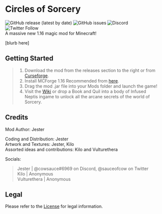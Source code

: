 # Circles of Sorcery 
![GitHub release (latest by date)](https://img.shields.io/github/downloads/cowsaucedev/Circles-of-Sorcery/latest/total?color=blue&label=Downloads&logo=dropbox) 
![GitHub issues](https://img.shields.io/github/issues/cowsaucedev/Circles-of-Sorcery?color=blue&logo=github)
![Discord](https://img.shields.io/discord/785376924435218463?color=blue&label=Discord&logo=discord&style=flat) 
![Twitter Follow](https://img.shields.io/twitter/follow/feralrain?color=blue&label=Twitter&logo=twitter&style=flat)  
A massive new 1.16 magic mod for Minecraft!  
  
[blurb here]

## Getting Started

> 1) Download the mod from the releases section to the right or from [Curseforge](https://www.curseforge.com/minecraft/mc-mods/circles-of-sorcery).
> 2) Install MCForge 1.16 Recommended from [here](http://files.minecraftforge.net/).
> 3) Drag the mod .jar file into your Mods folder and launch the game!
> 4) Visit the [Wiki](https://github.com/CowsauceDev/circlesofsorcery/wiki) or drop a Book and Quil into a body of Infused Neptis ingame to unlock all the arcane secrets of the world of Sorcery.

## Credits
Mod Author: Jester  
  
Coding and Distribution: Jester  
Artwork and Textures: Jester, Kilo  
Assorted ideas and contributions: Kilo and Vulturethera  
  
Socials: 
> Jester | @cowsauce#6969 on Discord, @sauceofcow on Twitter  
> Kilo | Anonymous  
> Vulturethera | Anonymous  

## Legal
Please refer to the [License](https://github.com/CowsauceDev/Circles-of-Sorcery/blob/main/LICENSE.md) for legal information.
